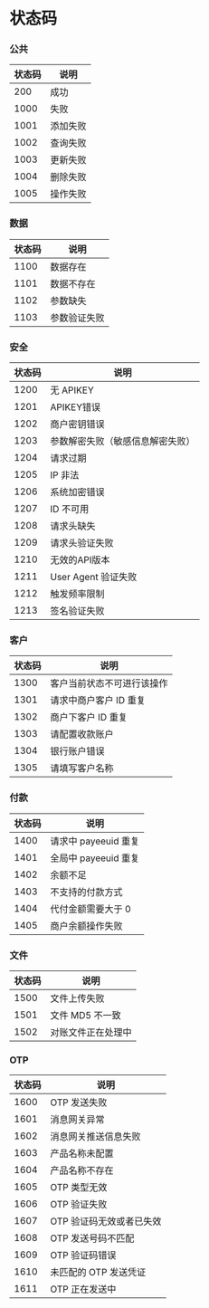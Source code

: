 # 状态码

### 公共

| 状态码 | 说明     |
| ------ | -------- |
| 200    | 成功     |
| 1000   | 失败     |
| 1001   | 添加失败 |
| 1002   | 查询失败 |
| 1003   | 更新失败 |
| 1004   | 删除失败 |
| 1005   | 操作失败 |

### 数据

| 状态码 | 说明         |
| ------ | ------------ |
| 1100   | 数据存在     |
| 1101   | 数据不存在   |
| 1102   | 参数缺失     |
| 1103   | 参数验证失败 |

### 安全

| 状态码 | 说明                             |
| ------ | -------------------------------- |
| 1200   | 无 APIKEY                        |
| 1201   | APIKEY错误                       |
| 1202   | 商户密钥错误                     |
| 1203   | 参数解密失败（敏感信息解密失败） |
| 1204   | 请求过期                         |
| 1205   | IP 非法                          |
| 1206   | 系统加密错误                     |
| 1207   | ID 不可用                        |
| 1208   | 请求头缺失                       |
| 1209   | 请求头验证失败                   |
| 1210   | 无效的API版本                    |
| 1211   | User Agent 验证失败              |
| 1212   | 触发频率限制                     |
| 1213   | 签名验证失败                     |

### 客户

| 状态码 | 说明                       |
| ------ | -------------------------- |
| 1300   | 客户当前状态不可进行该操作 |
| 1301   | 请求中商户客户 ID 重复     |
| 1302   | 商户下客户 ID 重复         |
| 1303   | 请配置收款账户             |
| 1304   | 银行账户错误               |
| 1305   | 请填写客户名称             |

### 付款

| 状态码 | 说明                 |
| ------ | -------------------- |
| 1400   | 请求中 payeeuid 重复 |
| 1401   | 全局中 payeeuid 重复 |
| 1402   | 余额不足             |
| 1403   | 不支持的付款方式     |
| 1404   | 代付金额需要大于 0   |
| 1405   | 商户余额操作失败     |

### 文件

| 状态码 | 说明               |
| ------ | ------------------ |
| 1500   | 文件上传失败       |
| 1501   | 文件 MD5 不一致    |
| 1502   | 对账文件正在处理中 |

### OTP

| 状态码 | 说明                     |
| ------ | ------------------------ |
| 1600   | OTP 发送失败             |
| 1601   | 消息网关异常             |
| 1602   | 消息网关推送信息失败     |
| 1603   | 产品名称未配置           |
| 1604   | 产品名称不存在           |
| 1605   | OTP 类型无效             |
| 1606   | OTP 验证失败             |
| 1607   | OTP 验证码无效或者已失效 |
| 1608   | OTP 发送号码不匹配       |
| 1609   | OTP 验证码错误           |
| 1610   | 未匹配的 OTP 发送凭证    |
| 1611   | OTP 正在发送中           |